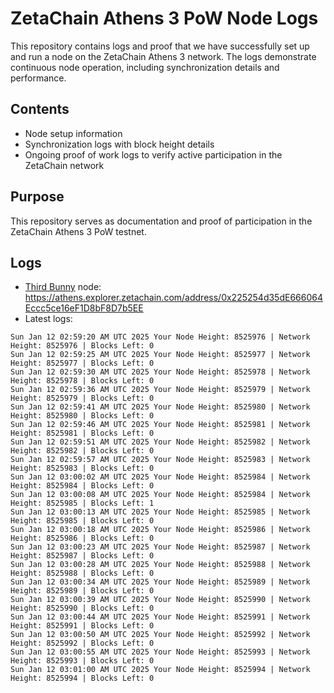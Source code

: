 # ZetaChain Athens 3 PoW Node Logs
This repository contains logs and proof that we have successfully set up and run a node on the ZetaChain Athens 3 network. The logs demonstrate continuous node operation, including synchronization details and performance.

## Contents
- Node setup information
- Synchronization logs with block height details
- Ongoing proof of work logs to verify active participation in the ZetaChain network

## Purpose
This repository serves as documentation and proof of participation in the ZetaChain Athens 3 PoW testnet.

## Logs

- [Third Bunny](https://thirdbunny.xyz/) node: https://athens.explorer.zetachain.com/address/0x225254d35dE666064Eccc5ce16eF1D8bF8D7b5EE
- Latest logs:
```
Sun Jan 12 02:59:20 AM UTC 2025 Your Node Height: 8525976 | Network Height: 8525976 | Blocks Left: 0
Sun Jan 12 02:59:25 AM UTC 2025 Your Node Height: 8525977 | Network Height: 8525977 | Blocks Left: 0
Sun Jan 12 02:59:30 AM UTC 2025 Your Node Height: 8525978 | Network Height: 8525978 | Blocks Left: 0
Sun Jan 12 02:59:36 AM UTC 2025 Your Node Height: 8525979 | Network Height: 8525979 | Blocks Left: 0
Sun Jan 12 02:59:41 AM UTC 2025 Your Node Height: 8525980 | Network Height: 8525980 | Blocks Left: 0
Sun Jan 12 02:59:46 AM UTC 2025 Your Node Height: 8525981 | Network Height: 8525981 | Blocks Left: 0
Sun Jan 12 02:59:51 AM UTC 2025 Your Node Height: 8525982 | Network Height: 8525982 | Blocks Left: 0
Sun Jan 12 02:59:57 AM UTC 2025 Your Node Height: 8525983 | Network Height: 8525983 | Blocks Left: 0
Sun Jan 12 03:00:02 AM UTC 2025 Your Node Height: 8525984 | Network Height: 8525984 | Blocks Left: 0
Sun Jan 12 03:00:08 AM UTC 2025 Your Node Height: 8525984 | Network Height: 8525985 | Blocks Left: 1
Sun Jan 12 03:00:13 AM UTC 2025 Your Node Height: 8525985 | Network Height: 8525985 | Blocks Left: 0
Sun Jan 12 03:00:18 AM UTC 2025 Your Node Height: 8525986 | Network Height: 8525986 | Blocks Left: 0
Sun Jan 12 03:00:23 AM UTC 2025 Your Node Height: 8525987 | Network Height: 8525987 | Blocks Left: 0
Sun Jan 12 03:00:28 AM UTC 2025 Your Node Height: 8525988 | Network Height: 8525988 | Blocks Left: 0
Sun Jan 12 03:00:34 AM UTC 2025 Your Node Height: 8525989 | Network Height: 8525989 | Blocks Left: 0
Sun Jan 12 03:00:39 AM UTC 2025 Your Node Height: 8525990 | Network Height: 8525990 | Blocks Left: 0
Sun Jan 12 03:00:44 AM UTC 2025 Your Node Height: 8525991 | Network Height: 8525991 | Blocks Left: 0
Sun Jan 12 03:00:50 AM UTC 2025 Your Node Height: 8525992 | Network Height: 8525992 | Blocks Left: 0
Sun Jan 12 03:00:55 AM UTC 2025 Your Node Height: 8525993 | Network Height: 8525993 | Blocks Left: 0
Sun Jan 12 03:01:00 AM UTC 2025 Your Node Height: 8525994 | Network Height: 8525994 | Blocks Left: 0
```
